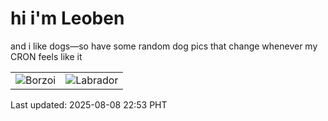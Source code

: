 # hi i'm Leoben

and i like dogs—so have some random dog pics that change whenever my CRON feels like it

|  |  |
|--------|----------|
| ![Borzoi](https://random-dog-vercel.vercel.app/api/random-borzoi?v=1754664813) | ![Labrador](https://random-dog-vercel.vercel.app/api/random-labrador?v=1754664813) |

Last updated: 2025-08-08 22:53 PHT
